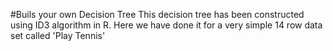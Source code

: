 #Buils your own Decision Tree
This decision tree has been constructed using ID3 algorithm in R. Here we have done it for a very simple 14 row data set called 'Play Tennis'
